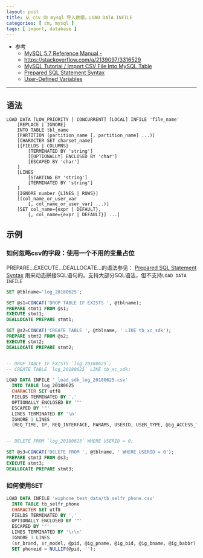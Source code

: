 ```yaml
---
layout: post
title: 从 csv 向 mysql 导入数据，LOAD DATA INFILE
categories: [ cm, mysql ]
tags: [ import, database ]
---
```


[Prepared SQL Statement Syntax]: https://dev.mysql.com/doc/refman/8.0/en/sql-syntax-prepared-statements.html
[User-Defined Variables]: https://dev.mysql.com/doc/refman/8.0/en/user-variables.html


* 参考
  * [MySQL 5.7 Reference Manual - ](https://dev.mysql.com/doc/refman/5.7/en/load-data.html)
  * <https://stackoverflow.com/a/2139097/3316529>
  * [MySQL Tutorial / Import CSV File Into MySQL Table](http://www.mysqltutorial.org/import-csv-file-mysql-table/)
  * [Prepared SQL Statement Syntax]
  * [User-Defined Variables]

---


## 语法


~~~ mysql
LOAD DATA [LOW_PRIORITY | CONCURRENT] [LOCAL] INFILE 'file_name'
    [REPLACE | IGNORE]
    INTO TABLE tbl_name
    [PARTITION (partition_name [, partition_name] ...)]
    [CHARACTER SET charset_name]
    [{FIELDS | COLUMNS}
        [TERMINATED BY 'string']
        [[OPTIONALLY] ENCLOSED BY 'char']
        [ESCAPED BY 'char']
    ]
    [LINES
        [STARTING BY 'string']
        [TERMINATED BY 'string']
    ]
    [IGNORE number {LINES | ROWS}]
    [(col_name_or_user_var
        [, col_name_or_user_var] ...)]
    [SET col_name={expr | DEFAULT},
        [, col_name={expr | DEFAULT}] ...]
~~~


## 示例


### 如何忽略csv的字段：使用一个不用的变量占位

PREPARE...EXECUTE...DEALLOCATE...的语法参见： [Prepared SQL Statement Syntax]
用来动态拼接SQL语句的。支持大部分SQL语法，但不支持`LOAD DATA INFILE`

~~~ sql
SET @tblname='log_20180625';

SET @s1=CONCAT('DROP TABLE IF EXISTS ', @tblname);
PREPARE stmt1 FROM @s1;
EXECUTE stmt1;
DEALLOCATE PREPARE stmt1;

SET @s2=CONCAT('CREATE TABLE ', @tblname, ' LIKE tb_xc_sdk');
PREPARE stmt2 FROM @s2;
EXECUTE stmt2;
DEALLOCATE PREPARE stmt2;


-- DROP TABLE IF EXISTS `log_20180625`;
-- CREATE TABLE `log_20180625` LIKE tb_xc_sdk;

LOAD DATA INFILE '_load_sdk_log_20180625.csv' 
  INTO TABLE log_20180625 
  CHARACTER SET utf8 
  FIELDS TERMINATED BY ','
  OPTIONALLY ENCLOSED BY '"' 
  ESCAPED BY '"'
  LINES TERMINATED BY '\n' 
  IGNORE 1 LINES 
  (REQ_TIME, IP, REQ_INTERFACE, PARAMS, USERID, USER_TYPE, @ig_ACCESS_TOKEN, @ig_USERNAME, @ig_IMSI, @ig_MAC, @ig_IMSI, @ig_IS_IMSI_LOGIN, @ig_IS_MAC_REG, @ig_IS_MAC_LOGIN, ACTION_CODE, PAGE_CODE, FROMER, GAME_ID, CHANNEL_ID, @ig_U_ID, USERNAME, MSISDN, @ig_EMAIL, ACCOUNT_VALID, ACCOUNT_STATUS);


-- DELETE FROM `log_20180625` WHERE USERID = 0;

SET @s3=CONCAT('DELETE FROM ', @tblname, ' WHERE USERID = 0');
PREPARE stmt3 FROM @s3;
EXECUTE stmt3;
DEALLOCATE PREPARE stmt3;
~~~




### 如何使用SET

~~~ sql
LOAD DATA INFILE 'wiphone_test_data/tb_selfr_phone.csv' 
  INTO TABLE tb_selfr_phone 
  CHARACTER SET utf8 
  FIELDS TERMINATED BY ','
  OPTIONALLY ENCLOSED BY '"' 
  ESCAPED BY '"'
  LINES TERMINATED BY '\r\n' 
  IGNORE 1 LINES 
  (sr_brand, sr_model, @pid, @ig_pname, @ig_bid, @ig_bname, @ig_babbr)
  SET phoneid = NULLIF(@pid, '');
~~~

































